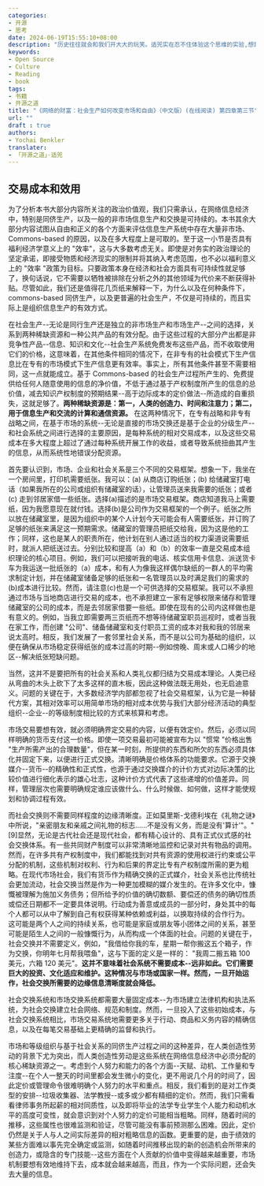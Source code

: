 ```yaml
---
categories:
- 开源
- 思考
date: 2024-06-19T15:55:10+08:00
description: "历史往往就会和我们开大大的玩笑。适兕实在忍不住体验这个思维的实验,想象虚拟的历史，于是尝试花几个月的时间翻译。Enjoy！Happy Reading～"
keywords:
- Open Source
- Culture
- Reading
- book
tags:
- 书籍
- 开源之道
title: "《网络的财富：社会生产如何改变市场和自由》（中文版）(在线阅读) 第四章第三节"
url: ""
draft : true
authors:
- Yochai Benkler
translater:
- 「开源之道」·适兕
---
```


## 交易成本和效用

为了分析本书大部分内容所关注的政治价值观，我们只需承认，在网络信息经济中，特别是同侪生产，以及一般的非市场信息生产和交换是可持续的。本书其余大部分内容试图从自由和正义的各个方面来评估信息生产系统中存在大量非市场、Commons-based 的原因，以及在多大程度上是可取的。至于这一小节是否具有福利经济学意义上的 "效率"，这与大多数考虑无关。即使是对务实的政治理论的坚定承诺，即接受物质和经济现实的限制并将其纳入考虑范围，也不必以福利意义上的 "效率 "政策为目标。只要政策本身在经济和社会方面具有可持续性就足够了，换句话说，它不需要以牺牲被排除在分析之外的其他领域为代价来不断获得补贴。尽管如此，我们还是值得花几页纸来解释一下，为什么以及在何种条件下，commons-based 同侪生产，以及更普遍的社会生产，不仅是可持续的，而且实际上是组织信息生产的有效方式。

在社会生产--无论是同行生产还是独立的非市场生产和市场生产--之间的选择，关系到两种稀缺资源和一种公共产品的有效分配。由于这些过程的大部分产出都是非竞争性产品--信息、知识和文化--社会生产系统免费发布这些产品，而不收取使用它们的价格，这意味着，在其他条件相同的情况下，在非专有的社会模式下生产信息比在专有的市场模式下生产信息更有效率。事实上，所有其他条件甚至不需要相同，这一点就能成立。基于 Commons-based 的社会生产过程所产生的、免费提供给任何人随意使用的信息的净价值，不低于通过基于产权制度所产生的信息的总价值，减去知识产权制度的预期结果--高于边际成本的定价做法--所造成的自重损失，这就足够了。**两种稀缺资源是：第一，人类的创造力、时间和注意力；第二，用于信息生产和交流的计算和通信资源。** 在这两种情况下，在专有战略和非专有战略之间，在基于市场的系统--无论是直接的市场交换还是基于企业的分级生产--和社会系统之间进行选择的主要原因，是每种系统的相对交易成本，以及这些交易成本在多大程度上超过了通过每种系统开展工作的收益，或者导致系统扭曲其产生的信息，从而系统性地错误分配资源。

首先要认识到，市场、企业和社会关系是三个不同的交易框架。想象一下，我坐在一个房间里，打印机需要纸张。我可以：(a) 从商店订购纸张；(b) 给储藏室打电话（如果我所在的公司或组织有储藏室的话），让管理员送来我需要的纸张；或者 (c) 走到邻居家借一些纸张。选择(a)描述的是市场交易框架。商店知道我马上需要纸，因为我愿意现在就付钱。选择(b)是公司作为交易框架的一个例子。纸张之所以放在储藏室里，是因为组织中的某个人计划今天可能会有人需要纸张，并订购了足够的纸张来满足这一预期需求。储藏室的管理员把纸交给我，因为这是他的工作；同样，这也是某人的职责所在，他计划在别人通过适当的权力渠道说需要纸时，就派人把纸送过去。分别比较和提高（a）和（b）的效率一直是交易成本组织理论的核心项目。例如，我们可以把接听我的电话、核实信用卡信息、派送货卡车为我运送一批纸张的（a）成本，和有人为像我这样偶尔缺纸的一群人的平均需求制定计划，并在储藏室储备足够的纸张和一名管理员以及时满足我们的需求的(b)成本进行比较。然而，请注意(c)也是一个可供选择的交易框架。我可以不承担通过市场与当地商店进行交易的成本，也不承担建立一家有足够权限来储存和管理储藏室的公司的成本，而是去邻居家借要一些纸。即使在现有的公司内这样做也是有意义的。例如，当我立即需要两三页纸而不想等待储藏室职员巡视时，或者当我在家工作，而创建 "公司"、储备储藏室和支付职员工资的成本对我和我的邻居来说太高时。相反，我们发展了一套邻里社会关系，而不是以公司为基础的组织，以便在确保从市场稳定获得纸张的成本过高的时期--例如傍晚、周末或人口稀少的地区--解决纸张短缺问题。

当然，这并不是要把所有的社会关系和人类礼仪都归结为交易成本理论。人类已经从弯曲的木头上砍下了太多这样的直木板，因此这种做法既无用处，也无启迪意义。问题的关键在于，大多数经济学内部都忽视了社会交易框架，认为它是一种替代方案，其相对效率可以用简单市场的相对成本优势与我们大部分经济活动的典型组织--企业--的等级制度相比较的方式来核算和考虑。

市场交易要想有效，就必须明确界定交易的内容，以便有效定价。然后，必须以同样明确的货币支付这一价格。即使一项交易最初可能被宣布为以 "惯常 "价格出售 "生产所需产出的合理数量"，但在某一时刻，所提供的东西和所欠的东西必须具体化并固定下来，以便进行正式交换。清晰明确是价格体系的功能要求。它源于交换媒介--货币--的精确性和正式性，也源于通过交换媒介的计价方式对边际决策的比较价值进行细化表示的雄心壮志，这种计价方式代表了这些递增的价值差异。同样，管理层次也需要明确规定谁应该做什么、什么时候做、如何做，这样才能使规划和协调过程有效。

而社会交换则不需要同样程度的边缘清晰度。正如莫里斯-戈德利埃在《礼物之谜》中所说，"亲密朋友和亲戚之间礼物的标志......不是没有义务，而是没有'算计'"。"[9]显然，无论是古代社会还是现代社会，都有精心设计的、具有正式仪式感的社会交换体系。有一些共同财产制度可以非常清晰地监控和记录对共有物品的调用。然而，在许多共有产权制度中，我们都能找到对共有资源的使用权进行约束或公平分配的机制，这些机制对权利、行为和后果的界定比专有产权制度所需的更为粗略。在现代市场社会，我们有货币作为精确交换的正式媒介，社会关系也比传统社会更加流动，社会交换当然是作为一种更加模糊的媒介发生的。在许多文化中，慷慨被理解为施加义务债务；但所给予的价值的确切数额、要偿还的债务的确切性质或偿还日期都不一定要具体说明。行动成为善意或成员的一部分时，身处其中的每个人都可以从中了解到自己有权获得某种依赖或利益，以换取持续的合作行为。 这可能是两个人之间的持续关系，也可能是家庭或朋友等小团体之间的关系，甚至可能是陌生人之间的一般慷慨行为，从而构成一个体面的社会。问题的关键在于，社会交换并不需要定义，例如，"我借给你我的车，星期一帮你搬这五个箱子，作为交换，你明年七月帮我喂鱼"，这与下面的定义是一样的： "我周二搬五箱 100 美元，六箱 120 美元"。**这并不意味着社会系统不需要成本--远非如此。它们需要巨大的投资、文化适应和维护。这种情况与市场或国家一样。然而，一旦开始运作，社会交换所需要的边缘信息清晰度就会降低。**

社会交换系统和市场交换系统都需要大量固定成本--为市场建立法律机构和执法系统，为社会交换建立社会网络、规范和制度。然而，一旦投入了这些初始成本，与社会交换系统相比，市场交易系统地需要更多关于行动、商品和义务内容的精确信息，以及在每笔交易基础上更精确的监督和执行。

市场和等级组织与基于社会关系的同侪生产过程之间的这种差异，在人类创造性劳动的背景下尤为突出，而人类创造性劳动是这些系统在网络信息经济中必须分配的核心稀缺资源之一。考虑到个人努力和能力的各个方面--天赋、动机、工作量和专注度--在个人一整天的时间里都会发生微小的变化，更不用说几个月的时间了，因此定价或管理命令很难明确个人努力的水平和重点。相反，我们看到的是对工作类型的安排--垃圾收集器、法学教授--或多或少都有精细的定价。然而，我们只需看看律师事务所起薪的相对同质性，以及即将毕业的法学专业学生个人能力和动机水平的高度可变性，就会意识到对个人努力的定价可能相当粗略。同样，随着时间的推移，这些属性也很难监测和验证，尽管可能没有事前预测那么困难。因此，定价仍然是关于人与人之间实际差异的相对粗略信息的函数。更重要的是，由于绩效的某些方面难以事先完全确定或监测，如随着时间推移出现的新的创造机会所带来的创造力，或隐含的专门技能--这些方面在个人贡献的价值中变得越来越重要，市场机制要想有效地维持下去，成本就会越来越高，而且，作为一个实际问题，还会失去大量的信息。
